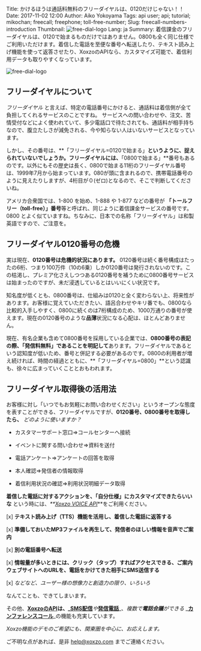 Title: かけるほうは通話料無料のフリーダイヤルは、0120だけじゃない！！
Date: 2017-11-02 12:00
Author: Aiko Yokoyama
Tags: api user; api; tutorial; mikochan; freecall; freephone; toll-free-number;
Slug: freecall-numbers-introduction
Thumbnail: ![free-dial-logo](/images/free-dial.png)
Lang: ja
Summary: 着信課金のフリーダイヤルは、0120で始まるものだけではありません。0800も全く同じ仕様でご利用いただけます。着信した電話を至便な番号へ転送したり、テキスト読み上げ機能を使って返答させたり、XoxzoのAPIなら、カスタマイズ可能で、着信利用データも取りやすくなっています。


![free-dial-logo](/images/free-dial.png)


## フリーダイヤルについて

_フリーダイヤル_ と言えば、特定の電話番号にかけると、通話料は着信側が全て負担してくれるサービスのことですね。
サービスへの問い合わせや、注文、苦情受付などによく使われていて、多少電話口で待たされても、通話料が相手持ちなので、腹立たしさが減免される、今や知らない人はいないサービスとなっています。

しかし、その番号は、**「フリーダイヤル=0120で始まる」**というように、捉えられていないでしょうか。フリーダイヤルには、**「0800で始まる」**番号もあるのです。以外にもその歴史は長く、0800で始まる11桁のフリーダイヤル番号は、1999年7月から始まっています。080が頭に含まれるので、携帯電話番号のように見えたりしますが、4桁目が０(ゼロ)となるので、そこで判断してくださいね。

アメリカ合衆国では、1-800 を始め、1-888 や 1-877 などの番号が **「トールフリー（toll-free）」番号**等と呼ばれ、同じように着信課金サービスの番号です。0800 とよく似ていますね。ちなみに、日本での名称「フリーダイヤル」は和製英語ですので、ご注意を。

## フリーダイヤル0120番号の危機

実は現在、**0120番号は危機的状況にあります。** 0120番号は続く番号構成はたったの6桁、つまり100万件（10の6乗）しか0120番号は発行されないのです。この枯渇し、プレミア化さえしつつある0120番号を補うために0800番号サービスは始まったのですが、未だ浸透しているとはいいにくい状況です。

知名度が低くとも、0800番号は、仕組みは0120と全く変わらない上、将来性があります。お客様に覚えていただきたい、語呂合わせやキリ番でも、0800なら比較的入手しやすく、0800に続くのは7桁構成のため、1000万通りの番号が使えます。現在の0120番号のような**品薄**状況になる心配は、ほとんどありません。

現在、有名企業も含めて0800番号を採用している企業では、**0800番号の表記の際、「発信料無料」であることを明記して**あります。フリーダイヤルであるという認知度が低いため、番号と併記する必要があるのです。0800の利用者が増え続ければ、時間の経過とともに、**「フリーダイヤル=0800」**という認識も、徐々に広まっていくこととおもわれます。


## フリーダイヤル取得後の活用法

お客様に対し「いつでもお気軽にお問い合わせください」というオープンな態度を表すことができる、フリーダイヤルですが、**0120番号、0800番号を取得したら、** _どのように使いますか？_

- カスタマーサポート窓口⇒コールセンターへ接続

- イベントに関する問い合わせ⇒資料を送付

- 電話アンケート⇒アンケートの回答を取得

- 本人確認⇒発信者の情報取得

- 着信利用状況の確認⇒利用状況明細データ取得

**着信した電話に対するアクションを、「自分仕様」にカスタマイズできたらいいな** という時には、_**[Xoxzo VOICE API](https://www.xoxzo.com/ja/about/voice-api/)_**をご利用ください。

[x] **テキスト読み上げ（TTS）機能を活用し、着信した電話に返答する**

[x]  **準備しておいたMP3ファイルを再生して、発信者のほしい情報を音声でご案内**

[x]  **別の電話番号へ転送**

[x]  **情報量が多いときには、クリック（タップ）すればアクセスできる、ご案内ウェブサイトへのURLを、電話をかけてきた相手にSMS送信する**

[x] _などなど、ユーザー様の想像力と創造力の限り、いろいろ_

なんてことも、できてしまいます。

その他、**[XoxzoのAPI](https://www.xoxzo.com/ja/)**は、_**[SMS配信](https://www.xoxzo.com/ja/about/sms-api/)**_や_**[発信電話](https://www.xoxzo.com/ja/about/voice-api/)**_、_複数で**電話会議**ができる_ _**[カンファレンスコール](http://docs.xoxzo.com/ja/voice.html#simple-conference-api)**_の機能も充実しています。

_Xoxzo機能のデモのご希望にも、関東圏を中心に、お応えします。_

ご不明な点があれば、是非 help@xoxzo.com までご連絡ください。






